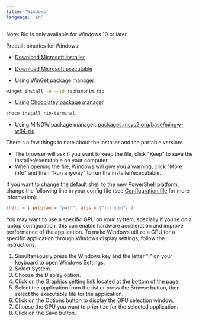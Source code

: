 ```yaml
---
title: 'Windows'
language: 'en'
---
```


Note: Rio is only available for Windows 10 or later.

Prebuilt binaries for Windows:

- [Download Microsoft installer](https://github.com/raphamorim/rio/releases/download/v0.1.15/Rio-installer.msi)
- [Download Microsoft executable](https://github.com/raphamorim/rio/releases/download/v0.1.15/Rio-portable.exe)

- Using WinGet package manager:

```sh
winget install -e --id raphamorim.rio
```

- [Using Chocolatey package manager](https://community.chocolatey.org/packages/rio-terminal)

```sh
choco install rio-terminal
```

- Using MINGW package manager: [packages.msys2.org/base/mingw-w64-rio](https://packages.msys2.org/base/mingw-w64-rio)

There's a few things to note about the installer and the portable version:

- The browser will ask if you want to keep the file, click "Keep" to save the installer/executable on your computer.
- When opening the file, Windows will give you a warning, click "More info" and then "Run anyway" to run the installer/executable.

If you want to change the default shell to the new PowerShell platform, change the following line in your config file (see [Configuration file](/docs/config) for more information):

```toml
shell = { program = "pwsh", args = ["--login"] }
```

You may want to use a specific GPU on your system, specially if you're on a laptop configuration, this can enable hardware acceleration and improve performance of the application.
To make Windows utilize a GPU for a specific application through Windows display settings, follow the instructions:

1. Simultaneously press the Windows key and the letter "i" on your keyboard to open Windows Settings.
2. Select System.
3. Choose the Display option.
4. Click on the Graphics setting link located at the bottom of the page.
5. Select the application from the list or press the Browse button, then select the executable file for the application.
6. Click on the Options button to display the GPU selection window.
7. Choose the GPU you want to prioritize for the selected application.
8. Click on the Save button.
